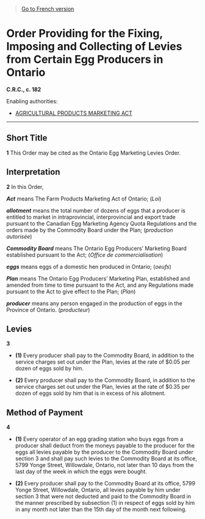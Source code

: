 > [Go to French version](/fr/Règlements/Codification%20des%20règlements%20du%20Canada/101-200/C.R.C.,%20ch.%20182.md)

# Order Providing for the Fixing, Imposing and Collecting of Levies from Certain Egg Producers in Ontario

**C.R.C., c. 182**

Enabling authorities: 
- [AGRICULTURAL PRODUCTS MARKETING ACT](/en/Acts/Revised%20Statutes%20of%20Canada/A/A-6.md)

----------



## Short Title


**1** This Order may be cited as the Ontario Egg Marketing Levies Order.




## Interpretation


**2** In this Order,

***Act*** means The Farm Products Marketing Act of Ontario; (*Loi*)

***allotment*** means the total number of dozens of eggs that a producer is entitled to market in intraprovincial, interprovincial and export trade pursuant to the Canadian Egg Marketing Agency Quota Regulations and the orders made by the Commodity Board under the Plan; (*production autorisée*)

***Commodity Board*** means The Ontario Egg Producers’ Marketing Board established pursuant to the Act; (*Office de commercialisation*)

***eggs*** means eggs of a domestic hen produced in Ontario; (*oeufs*)

***Plan*** means The Ontario Egg Producers’ Marketing Plan, established and amended from time to time pursuant to the Act, and any Regulations made pursuant to the Act to give effect to the Plan; (*Plan*)

***producer*** means any person engaged in the production of eggs in the Province of Ontario. (*producteur*)




## Levies


**3** 

- **(1)** Every producer shall pay to the Commodity Board, in addition to the service charges set out under the Plan, levies at the rate of $0.05 per dozen of eggs sold by him.

- **(2)** Every producer shall pay to the Commodity Board, in addition to the service charges set out under the Plan, levies at the rate of $0.35 per dozen of eggs sold by him that is in excess of his allotment.




## Method of Payment


**4** 

- **(1)** Every operator of an egg grading station who buys eggs from a producer shall deduct from the moneys payable to the producer for the eggs all levies payable by the producer to the Commodity Board under section 3 and shall pay such levies to the Commodity Board at its office, 5799 Yonge Street, Willowdale, Ontario, not later than 10 days from the last day of the week in which the eggs were bought.

- **(2)** Every producer shall pay to the Commodity Board at its office, 5799 Yonge Street, Willowdale, Ontario, all levies payable by him under section 3 that were not deducted and paid to the Commodity Board in the manner prescribed by subsection (1) in respect of eggs sold by him in any month not later than the 15th day of the month next following.


